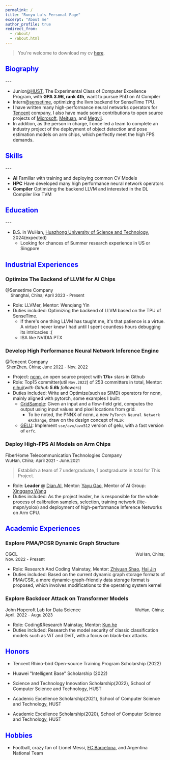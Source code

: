```yaml
---
permalink: /
title: "Runyu Lu's Personal Page"
excerpt: "About me"
author_profile: true
redirect_from: 
  - /about/
  - /about.html
---
```


<!-- This is the front page of a website that is powered by the [academicpages template](https://github.com/academicpages/academicpages.github.io) and hosted on GitHub pages. [GitHub pages](https://pages.github.com) is a free service in which websites are built and hosted from code and data stored in a GitHub repository, automatically updating when a new commit is made to the respository. This template was forked from the [Minimal Mistakes Jekyll Theme](https://mmistakes.github.io/minimal-mistakes/) created by Michael Rose, and then extended to support the kinds of content that academics have: publications, talks, teaching, a portfolio, blog posts, and a dynamically-generated CV. You can fork [this repository](https://github.com/academicpages/academicpages.github.io) right now, modify the configuration and markdown files, add your own PDFs and other content, and have your own site for free, with no ads! An older version of this template powers my own personal website at [stuartgeiger.com](http://stuartgeiger.com), which uses [this Github repository](https://github.com/staeiou/staeiou.github.io). -->

> You're welcome to download my cv [here](https://lry89757.github.io/files/CV_RunyuLu.pdf).

<h2 class="col">
<font color=blue>Biography</font>
</h2>
---

* Junior@[HUST](http://english.hust.edu.cn/), The Experimental Class of Computer Excellence Program, with **GPA 3.96, rank 4th**, want to pursue PhD on AI Compiler
* Intern@[sensetime](https://www.sensetime.com/en), optimizing the llvm backend for SenseTime TPU.
* I have written many high-performance neural networks operators for [Tencent](https://github.com/Tencent/ncnn) company, I also have made some contributions to open source projects of [Microsoft](https://github.com/microsoft/AI-System), [Meituan](https://github.com/meituan/YOLOv6), and [Megvii](https://github.com/MegEngine/MegCC). 
* In addition, as the person in charge, I once led a team to complete an industry project of the deployment of object detection and pose estimation models on arm chips, which perfectly meet the high FPS demands. 

<h2 class="col">
<font color=blue>Skills</font>
</h2>
---

* **AI** Familiar with training and deploying common CV Models
* **HPC** Have developed many high performance neural network operators
* **Compiler** Optimizing the backend LLVM and interested in the DL Compiler like TVM

<h2 class="col">
<font color=blue>Education</font>
</h2>
---

* B.S. in WuHan, [Huazhong University of Science and Technology](http://english.hust.edu.cn/), 2024(expected)
  * Looking for chances of Summer research experience in US or Singpore
<!-- * B.S. in GitHub, GitHub University, 2012 -->
<!-- * M.S. in Jekyll, GitHub University, 2014 -->
<!-- * Ph.D in Version Control Theory, GitHub University, 2018 (expected) -->

<h2 class="col">
<font color=blue>Industrial Experiences</font>
</h2>

<!-- 1 -->
<div class="section-text col-right">
<h3><a href="#" style="text-decoration: none;"><span class="emph">Optimize</span> The Backend of LLVM for AI Chips</a></h3>
</div>

<div><a href="https://www.sensetime.com/en" style="text-decoration: none;">@Sensetime Company</a>
<font size ="2"> &emsp; &emsp; &emsp; &emsp; &emsp; &emsp; &emsp; &emsp; &emsp;&emsp; &emsp; &emsp; &emsp; &emsp; &emsp; &emsp; &emsp; &emsp; &emsp; &emsp; &emsp; &emsp; Shanghai, China; April 2023 - Present</font>
</div>

* Role: LLVMer, Mentor: Wenqiang Yin
* Duties included: Optimizing the backend of LLVM based on the TPU of SenseTime.
  * If there's one thing LLVM has taught me, it's that patience is a virtue. A virtue I never knew I had until I spent countless hours debugging its intricacies :(
  * ISA like NVIDIA PTX  

<div class="section-text col-right">
<h3><a href="#" style="text-decoration: none;"><span class="emph">Develop High</span> Performance Neural Network Inference Engine</a></h3>
</div>

<!-- 2 -->
<div><a href="https://www.tencent.com/en-us/" style="text-decoration: none;">@Tencent Company</a>
<font size ="2">&emsp; &emsp; &emsp; &emsp; &emsp; &emsp; &emsp; &emsp; &emsp; &emsp; &emsp; &emsp; &emsp; &emsp; &emsp; &emsp; &emsp; &emsp;&nbsp;ShenZhen, China; June 2022 - Nov. 2022 </font>
</div>

* Project: [ncnn](https://github.com/Tencent/ncnn), an open source project with **17k+** stars in Github
* Role: Top15 committer(util `Nov.2022`) of 253 committers in total, Mentor: [nihui](https://github.com/nihui)(*with Github **5.6k** followers*)
* Duties included: Write and Optimize(such as SIMD) operators for ncnn, mainly aligned with pytorch, some examples I built:
  * [GridSample](https://github.com/Tencent/ncnn/pull/4288): Given an input and a flow-field grid, computes the output using input values and pixel locations from grid.
      * To be noted, the PNNX of ncnn, a new `PyTorch Neural Network eXchange`, draw on the design concept of `MLIR`
  * [GELU](https://github.com/Tencent/ncnn/pull/4144): Implement `sse/avx/avx512` version of gelu, with a fast version of `erfc`.

<!-- 3 -->
<div class="section-text col-right">
<h3><a href="#" style="text-decoration: none;"><span class="emph">Deploy</span> High-FPS AI Models on Arm Chips</a></h3>
</div>

<div><a href="https://en.fiberhome.com/" style="text-decoration: none;"> FiberHome Telecommunication Technologies Company</a>
<font size ="2"> &emsp; &emsp; &emsp; &emsp; &emsp; &nbsp; WuHan, China; April 2021 - June.2021</font>
</div>

> Establish a team of 7 undergraduate, 1 postgraduate in total for This Project.

* Role: **Leader** @ [Dian.AI](https://dian.org.cn/), Mentor: [Yayu Gao](https://scholar.google.com.hk/citations?user=o42amRcAAAAJ), Mentor of AI Group: [Xinggang Wang](https://scholar.google.com/citations?user=qNCTLV0AAAAJ&hl=en)
* Duties included: As the project leader, he is responsible for the whole process of calibration samples, selection, training network (lite-mspn/yolox) and deployment of high-performance Inference Networks on Arm CPU. 

<h2 class="col">
<font color=blue>Academic Experiences</font>
</h2>

<!-- 1 -->
<div class="section-text col-right">
<h3><a href="#" style="text-decoration: none;"><span class="emph">Explore</span> PMA/PCSR Dynamic Graph Structure</a></h3>
</div>

<div><a href="http://grid.hust.edu.cn/" style="text-decoration: none;">CGCL</a>
<font size ="2"> &emsp; &emsp; &emsp; &emsp; &emsp; &emsp; &emsp; &emsp; &emsp; &emsp; &emsp; &emsp; &emsp; &emsp; &emsp; &emsp; &emsp; &emsp; &emsp; &emsp; &emsp; &emsp;&nbsp;WuHan, China; Nov. 2022 - Present </font>
</div>

* Role: Research And Coding Mainstay, Mentor: [Zhiyuan Shao](https://www.researchgate.net/profile/Zhiyuan-Shao), [Hai Jin](https://scholar.google.ca/citations?user=o02W0aEAAAAJ&hl=en)
* Duties included: Based on the current dynamic graph storage formats of PMA/CSR, a more dynamic-graph-friendly data storage format is proposed, which involves modifications to the operating system kernel

<!-- 2 -->
<div class="section-text col-right">
<h3><a href="#" style="text-decoration: none;"><span class="emph">Explore</span> Backdoor Attack on Transformer Models</a></h3>
</div>

<div><a href="https://mathcenter.hust.edu.cn/Research_Groups/John_Hopcroft_Lab_for_Data_Science.htm" style="text-decoration: none;">John Hopcroft Lab for Data Science</a>
<font size ="2"> &emsp; &emsp; &emsp; &emsp; &emsp; &emsp; &emsp; &emsp; &emsp; &emsp; WuHan, China; April. 2022 - Augu.2023 </font>
</div>

* Role: Coding&Research Mainstay, Mentor: [Kun he](https://scholar.google.com/citations?user=YTQnGJsAAAAJ&hl=en)
* Duties included:  Research the model security of classic classification models such as ViT and DeiT, with a focus on black-box attacks.

<h2 class="col">
<font color=blue>Honors</font>
</h2>

* Tencent Rhino-bird Open-source Training Program Scholarship (2022)
* Huawei "Intelligent Base" Scholarship (2022)

* Science and Technology Innovation Scholarship(2022), School of Computer Science and Technology, HUST
* Academic Excellence Scholarship(2021), School of Computer Science and Technology, HUST
* Academic Excellence Scholarship(2020), School of Computer Science and Technology, HUST

<!-- ### to be completed  -->




<h2 class="col">
<font color=blue>Hobbies</font>
</h2>

* Football, crazy fan of Lionel Messi, [FC Barcelona](https://www.fcbarcelona.com/en/), and Argentina National Team


<!-- 
A data-driven personal website
======
Like many other Jekyll-based GitHub Pages templates, academicpages makes you separate the website's content from its form. The content & metadata of your website are in structured markdown files, while various other files constitute the theme, specifying how to transform that content & metadata into HTML pages. You keep these various markdown (.md), YAML (.yml), HTML, and CSS files in a public GitHub repository. Each time you commit and push an update to the repository, the [GitHub pages](https://pages.github.com/) service creates static HTML pages based on these files, which are hosted on GitHub's servers free of charge.

Many of the features of dynamic content management systems (like Wordpress) can be achieved in this fashion, using a fraction of the computational resources and with far less vulnerability to hacking and DDoSing. You can also modify the theme to your heart's content without touching the content of your site. If you get to a point where you've broken something in Jekyll/HTML/CSS beyond repair, your markdown files describing your talks, publications, etc. are safe. You can rollback the changes or even delete the repository and start over -- just be sure to save the markdown files! Finally, you can also write scripts that process the structured data on the site, such as [this one](https://github.com/academicpages/academicpages.github.io/blob/master/talkmap.ipynb) that analyzes metadata in pages about talks to display [a map of every location you've given a talk](https://academicpages.github.io/talkmap.html).

Getting started
======
1. Register a GitHub account if you don't have one and confirm your e-mail (required!)
1. Fork [this repository](https://github.com/academicpages/academicpages.github.io) by clicking the "fork" button in the top right. 
1. Go to the repository's settings (rightmost item in the tabs that start with "Code", should be below "Unwatch"). Rename the repository "[your GitHub username].github.io", which will also be your website's URL.
1. Set site-wide configuration and create content & metadata (see below -- also see [this set of diffs](http://archive.is/3TPas) showing what files were changed to set up [an example site](https://getorg-testacct.github.io) for a user with the username "getorg-testacct")
1. Upload any files (like PDFs, .zip files, etc.) to the files/ directory. They will appear at https://[your GitHub username].github.io/files/example.pdf.  
1. Check status by going to the repository settings, in the "GitHub pages" section

Site-wide configuration
------
The main configuration file for the site is in the base directory in [_config.yml](https://github.com/academicpages/academicpages.github.io/blob/master/_config.yml), which defines the content in the sidebars and other site-wide features. You will need to replace the default variables with ones about yourself and your site's github repository. The configuration file for the top menu is in [_data/navigation.yml](https://github.com/academicpages/academicpages.github.io/blob/master/_data/navigation.yml). For example, if you don't have a portfolio or blog posts, you can remove those items from that navigation.yml file to remove them from the header. 

Create content & metadata
------
For site content, there is one markdown file for each type of content, which are stored in directories like _publications, _talks, _posts, _teaching, or _pages. For example, each talk is a markdown file in the [_talks directory](https://github.com/academicpages/academicpages.github.io/tree/master/_talks). At the top of each markdown file is structured data in YAML about the talk, which the theme will parse to do lots of cool stuff. The same structured data about a talk is used to generate the list of talks on the [Talks page](https://academicpages.github.io/talks), each [individual page](https://academicpages.github.io/talks/2012-03-01-talk-1) for specific talks, the talks section for the [CV page](https://academicpages.github.io/cv), and the [map of places you've given a talk](https://academicpages.github.io/talkmap.html) (if you run this [python file](https://github.com/academicpages/academicpages.github.io/blob/master/talkmap.py) or [Jupyter notebook](https://github.com/academicpages/academicpages.github.io/blob/master/talkmap.ipynb), which creates the HTML for the map based on the contents of the _talks directory).

**Markdown generator**

I have also created [a set of Jupyter notebooks](https://github.com/academicpages/academicpages.github.io/tree/master/markdown_generator
) that converts a CSV containing structured data about talks or presentations into individual markdown files that will be properly formatted for the academicpages template. The sample CSVs in that directory are the ones I used to create my own personal website at stuartgeiger.com. My usual workflow is that I keep a spreadsheet of my publications and talks, then run the code in these notebooks to generate the markdown files, then commit and push them to the GitHub repository.

How to edit your site's GitHub repository
------
Many people use a git client to create files on their local computer and then push them to GitHub's servers. If you are not familiar with git, you can directly edit these configuration and markdown files directly in the github.com interface. Navigate to a file (like [this one](https://github.com/academicpages/academicpages.github.io/blob/master/_talks/2012-03-01-talk-1.md) and click the pencil icon in the top right of the content preview (to the right of the "Raw | Blame | History" buttons). You can delete a file by clicking the trashcan icon to the right of the pencil icon. You can also create new files or upload files by navigating to a directory and clicking the "Create new file" or "Upload files" buttons. 

Example: editing a markdown file for a talk
![Editing a markdown file for a talk](/images/editing-talk.png)

For more info
------
More info about configuring academicpages can be found in [the guide](https://academicpages.github.io/markdown/). The [guides for the Minimal Mistakes theme](https://mmistakes.github.io/minimal-mistakes/docs/configuration/) (which this theme was forked from) might also be helpful. -->
